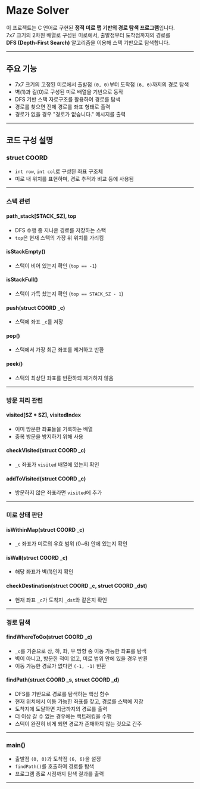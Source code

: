 # Maze Solver

이 프로젝트는 C 언어로 구현된 **정적 미로 맵 기반의 경로 탐색 프로그램**입니다.  
7x7 크기의 2차원 배열로 구성된 미로에서, 출발점부터 도착점까지의 경로를  
**DFS (Depth-First Search)** 알고리즘을 이용해 스택 기반으로 탐색합니다.

---

## 주요 기능

- 7x7 크기의 고정된 미로에서 출발점 `(0, 0)`부터 도착점 `(6, 6)`까지의 경로 탐색
- 벽(1)과 길(0)로 구성된 미로 배열을 기반으로 동작
- DFS 기반 스택 자료구조를 활용하여 경로를 탐색
- 경로를 찾으면 전체 경로를 좌표 형태로 출력
- 경로가 없을 경우 "경로가 없습니다." 메시지를 출력

---

## 코드 구성 설명

### struct COORD

- `int row`, `int col`로 구성된 좌표 구조체
- 미로 내 위치를 표현하며, 경로 추적과 비교 등에 사용됨

---

### 스택 관련

#### path_stack[STACK_SZ], top

- DFS 수행 중 지나온 경로를 저장하는 스택
- `top`은 현재 스택의 가장 위 위치를 가리킴

#### isStackEmpty()

- 스택이 비어 있는지 확인 (`top == -1`)

#### isStackFull()

- 스택이 가득 찼는지 확인 (`top == STACK_SZ - 1`)

#### push(struct COORD \_c)

- 스택에 좌표 `_c`를 저장

#### pop()

- 스택에서 가장 최근 좌표를 제거하고 반환

#### peek()

- 스택의 최상단 좌표를 반환하되 제거하지 않음

---

### 방문 처리 관련

#### visited[SZ * SZ], visitedIndex

- 이미 방문한 좌표들을 기록하는 배열
- 중복 방문을 방지하기 위해 사용

#### checkVisited(struct COORD \_c)

- `_c` 좌표가 `visited` 배열에 있는지 확인

#### addToVisited(struct COORD \_c)

- 방문하지 않은 좌표라면 `visited`에 추가

---

### 미로 상태 판단

#### isWithinMap(struct COORD \_c)

- `_c` 좌표가 미로의 유효 범위 (0~6) 안에 있는지 확인

#### isWall(struct COORD \_c)

- 해당 좌표가 벽(1)인지 확인

#### checkDestination(struct COORD \_c, struct COORD \_dst)

- 현재 좌표 `_c`가 도착지 `_dst`와 같은지 확인

---

### 경로 탐색

#### findWhereToGo(struct COORD \_c)

- `_c`를 기준으로 상, 하, 좌, 우 방향 중 이동 가능한 좌표를 탐색
- 벽이 아니고, 방문한 적이 없고, 미로 범위 안에 있을 경우 반환
- 이동 가능한 경로가 없다면 `(-1, -1)` 반환

#### findPath(struct COORD \_s, struct COORD \_d)

- DFS를 기반으로 경로를 탐색하는 핵심 함수
- 현재 위치에서 이동 가능한 좌표를 찾고, 경로를 스택에 저장
- 도착지에 도달하면 지금까지의 경로를 출력
- 더 이상 갈 수 없는 경우에는 백트래킹을 수행
- 스택이 완전히 비게 되면 경로가 존재하지 않는 것으로 간주

---

### main()

- 출발점 `(0, 0)`과 도착점 `(6, 6)`을 설정
- `findPath()`를 호출하여 경로를 탐색
- 프로그램 종료 시점까지 탐색 결과를 출력

---
